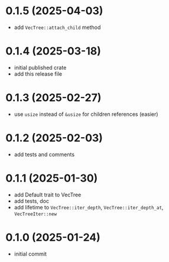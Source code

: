 # 0.1.5 (2025-04-03)

- add `VecTree::attach_child` method

# 0.1.4 (2025-03-18)

- initial published crate
- add this release file

# 0.1.3 (2025-02-27)

- use `usize` instead of `&usize` for children references (easier)

# 0.1.2 (2025-02-03)

- add tests and comments

# 0.1.1 (2025-01-30)

- add Default trait to VecTree
- add tests, doc
- add lifetime to `VecTree::iter_depth`, `VecTree::iter_depth_at`, `VecTreeIter::new` 

# 0.1.0 (2025-01-24)

- initial commit
